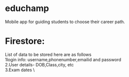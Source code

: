 # educhamp
Mobile app for guiding students to choose their career path.
# Firestore:
List of data to be stored here are as follows \
1login info: username,phonenumber,emailid and password \
2.User details- DOB,Class,city, etc \
3.Exam dates  \
